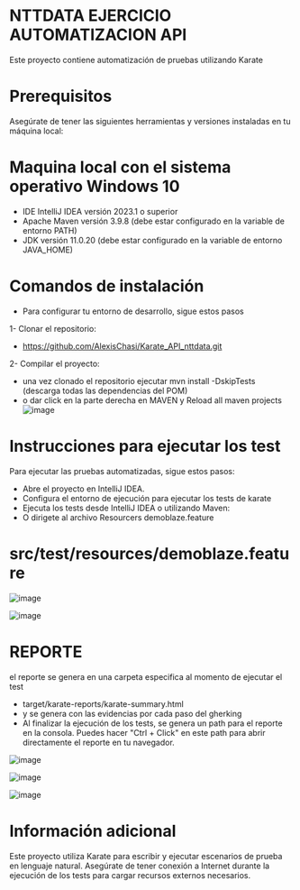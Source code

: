 # NTTDATA EJERCICIO AUTOMATIZACION API
Este proyecto contiene automatización de pruebas utilizando Karate 

# Prerequisitos
Asegúrate de tener las siguientes herramientas y versiones instaladas en tu máquina local:

# Maquina local con el sistema operativo Windows 10
* IDE IntelliJ IDEA versión 2023.1 o superior
* Apache Maven versión 3.9.8 (debe estar configurado en la variable de entorno PATH)
* JDK versión 11.0.20 (debe estar configurado en la variable de entorno JAVA_HOME)
  
# Comandos de instalación
* Para configurar tu entorno de desarrollo, sigue estos pasos
  
1- Clonar el repositorio:
  
- https://github.com/AlexisChasi/Karate_API_nttdata.git

2- Compilar el proyecto:
- una vez clonado el repositorio ejecutar  mvn install -DskipTests (descarga todas las dependencias del POM)
- o dar click en la parte derecha  en MAVEN y Reload all maven projects
![image](https://github.com/user-attachments/assets/6d459276-bf99-4379-bda7-c8a384c8de75)


# Instrucciones para ejecutar los test
Para ejecutar las pruebas automatizadas, sigue estos pasos:

- Abre el proyecto en IntelliJ IDEA.
- Configura el entorno de ejecución para ejecutar los tests de karate
- Ejecuta los tests desde IntelliJ IDEA o utilizando Maven:
- O dirigete al archivo Resourcers demoblaze.feature
# src/test/resources/demoblaze.feature

![image](https://github.com/user-attachments/assets/13d55719-4c7d-4bc9-a638-9422e03c81e0)
  
![image](https://github.com/user-attachments/assets/3689361d-dbec-4d19-a9ed-ae73caa6c14f)



# REPORTE

el reporte se genera en una carpeta especifica al momento de ejecutar el test

- target/karate-reports/karate-summary.html
- y se genera con las evidencias por cada paso del gherking
- Al finalizar la ejecución de los tests, se genera un path para el reporte en la consola. Puedes hacer "Ctrl + Click" en este path para abrir directamente el reporte en tu navegador.
  
 ![image](https://github.com/user-attachments/assets/c55edfcc-bbf4-49d8-8b4d-8e2c0f564ae2)

 ![image](https://github.com/user-attachments/assets/393b3df2-e5c9-45c7-a8d9-3e8c48aeb668)

 ![image](https://github.com/user-attachments/assets/708f8a5c-4edc-4438-a2b1-76bd0cdb9a04)





  
# Información adicional

Este proyecto utiliza Karate para escribir y ejecutar escenarios de prueba en lenguaje natural. Asegúrate de tener conexión a Internet durante la ejecución de los tests para cargar recursos externos necesarios.
